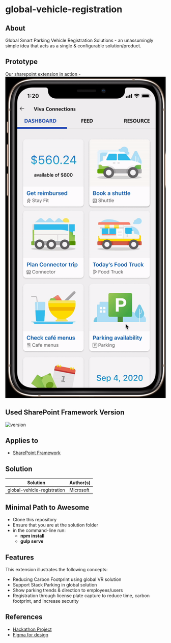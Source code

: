# global-vehicle-registration

## About

Global Smart Parking Vehicle Registration Solutions - an unassumingly simple idea that acts as a single & configurable solution/product.

## Prototype

Our sharepoint extension in action -
![Prototype for global vehicle registration](./assets/prototype/GVRPrototype.gif)

## Used SharePoint Framework Version

![version](https://img.shields.io/badge/version-1.13-green.svg)

## Applies to

- [SharePoint Framework](https://aka.ms/spfx)

## Solution

| Solution                    | Author(s) |
| --------------------------- | --------- |
| global-vehicle-registration | Microsoft |

## Minimal Path to Awesome

- Clone this repository
- Ensure that you are at the solution folder
- in the command-line run:
  - **npm install**
  - **gulp serve**

## Features

This extension illustrates the following concepts:

- Reducing Carbon Footprint using global VR solution
- Support Stack Parking in global solution
- Show parking trends & direction to employees/users
- Registration through license plate capture to reduce time, carbon footprint, and increase security

## References

- [Hackathon Project](https://hackbox.microsoft.com/project/5898)
- [Figma for design](https://www.figma.com/proto/fT3J9TUXZtGo73vQCY441P/Global-Vehicle-Registration?node-id=4%3A1174&starting-point-node-id=1%3A192)
